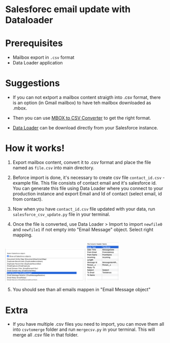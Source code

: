 # Salesforec email update with Dataloader

# Prerequisites
*  Mailbox export in `.csv` format
*  Data Loader application

# Suggestions
*  If you can not extport a mailbox content straigth into .csv format, there is an option (in Gmail mailbox) to have teh mailbox downloaded as .mbox. 
*  Then you can use [MBOX to CSV Converter](https://apps.apple.com/us/app/mbox-to-csv-converter/id1099737378?ls=1&mt=12) to get the right format.

*  [Data Loader](https://help.salesforce.com/articleView?id=data_loader.htm&type=5) can be download directly from your Salesforce instance.

# How it works!
1. Export mailbox content, convert it to .csv format and place the file named as `file.csv` into main directory.

2. Beforce import is done, it's necessary to create csv file `contact_id.csv` - example file. This file consists of contact email and it's salesforce id. You can generate this file using Data Loader where you connect to your production instance and export Email and Id of contact (select email, id from contact).

3. Now when you have `contact_id.csv` file updated with your data, run `salesforce_csv_update.py` file in your terminal.

4. Once the file is converted, use Data Loader > Import to import `newfile0` and `newfile1` if not empty into "Email Message" object. Select right mapping.

<img src="sf_object.png"  alt="sf_object" width="50%" height="50%"/> <img src="mapping.png"  alt="mapping" width="20%" height="20%"/>


5. You should see than all emails mappen in "Email Message object"


# Extra
*  If you have multiple .csv files you need to import, you can move them all into `csvtomerge` folder and run `mergecsv.py` in your terminal. This will merge all .csv file in that folder.
